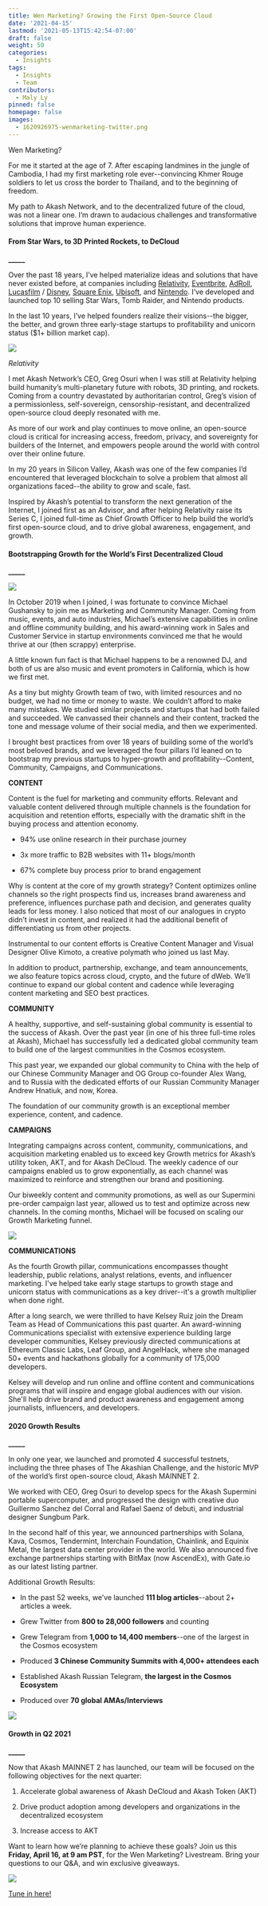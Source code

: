 ```yaml
---
title: Wen Marketing? Growing the First Open-Source Cloud
date: '2021-04-15'
lastmod: '2021-05-13T15:42:54-07:00'
draft: false
weight: 50
categories:
  - Insights
tags:
  - Insights
  - Team
contributors:
  - Maly Ly
pinned: false
homepage: false
images:
  - 1620926975-wenmarketing-twitter.png
---
```

  
Wen Marketing?  

For me it started at the age of 7. After escaping landmines in the jungle of Cambodia, I had my first marketing role ever--convincing Khmer Rouge soldiers to let us cross the border to Thailand, and to the beginning of freedom.   

My path to Akash Network, and to the decentralized future of the cloud, was not a linear one. I’m drawn to audacious challenges and transformative solutions that improve human experience.

#### **From Star Wars, to 3D Printed Rockets, to DeCloud**  
**\_\_\_\_\_**

Over the past 18 years, I’ve helped materialize ideas and solutions that have never existed before, at companies including [Relativity](https://www.relativityspace.com/), [Eventbrite](https://www.eventbrite.com/l/sell-tickets/?&mkwid=s_dc&pcrid=436502086719&pkw=eventbrite&pmt=e&plc=&_bk=eventbrite&_bt=436502086719&_bm=e&_bn=g&gclid=Cj0KCQjwpdqDBhCSARIsAEUJ0hPwXBhdbyDhJv4tXf-dtWR5B46bNjCg8wPZQAIiqnG1w4IEZuCCrpkaAoOUEALw_wcB&gclsrc=aw.ds), [AdRoll](https://www.adroll.com/), [Lucasfilm](https://www.lucasfilm.com/) / [Disney](https://www.disney.com/), [Square Enix](https://square-enix-games.com/en_US/home), [Ubisoft](https://www.ubisoft.com/en-us/), and [Nintendo](https://www.nintendo.com/). I’ve developed and launched top 10 selling Star Wars, Tomb Raider, and Nintendo products.  

In the last 10 years, I’ve helped founders realize their visions--the bigger, the better, and grown three early-stage startups to profitability and unicorn status ($1+ billion market cap).  

![](https://www.datocms-assets.com/45776/1620925203-106734073-1602081721357-relativityspacetemplar-1024x576.jpeg)

_Relativity_

I met Akash Network’s CEO, Greg Osuri when I was still at Relativity helping build humanity’s multi-planetary future with robots, 3D printing, and rockets. Coming from a country devastated by authoritarian control, Greg’s vision of a permissionless, self-sovereign, censorship-resistant, and decentralized open-source cloud deeply resonated with me.  

As more of our work and play continues to move online, an open-source cloud is critical for increasing access, freedom, privacy, and sovereignty for builders of the Internet, and empowers people around the world with control over their online future.  

In my 20 years in Silicon Valley, Akash was one of the few companies I’d encountered that leveraged blockchain to solve a problem that almost all organizations faced--the ability to grow and scale, fast.   

Inspired by Akash’s potential to transform the next generation of the Internet, I joined first as an Advisor, and after helping Relativity raise its Series C, I joined full-time as Chief Growth Officer to help build the world’s first open-source cloud, and to drive global awareness, engagement, and growth.

#### **Bootstrapping Growth for the World’s First Decentralized Cloud**  
**\_\_\_\_\_**

![](https://www.datocms-assets.com/45776/1620926937-23stqj0p0um-ilyah9mapnm5csdaqwxyfkus3oxg6sh04y1brpw6z4np8ilro6onmtlmyw20k73sfwmvb76vbx3tolbsztklhpegest3vipd-gjvvgh2zgj3vpbhjuxdwjn0bim.jpeg)

In October 2019 when I joined, I was fortunate to convince Michael Gushansky to join me as Marketing and Community Manager. Coming from music, events, and auto industries, Michael’s extensive capabilities in online and offline community building, and his award-winning work in Sales and Customer Service in startup environments convinced me that he would thrive at our (then scrappy) enterprise.  

A little known fun fact is that Michael happens to be a renowned DJ, and both of us are also music and event promoters in California, which is how we first met.   

As a tiny but mighty Growth team of two, with limited resources and no budget, we had no time or money to waste. We couldn’t afford to make many mistakes. We studied similar projects and startups that had both failed and succeeded. We canvassed their channels and their content, tracked the tone and message volume of their social media, and then we experimented.   

I brought best practices from over 18 years of building some of the world’s most beloved brands, and we leveraged the four pillars I’d leaned on to bootstrap my previous startups to hyper-growth and profitability--Content, Community, Campaigns, and Communications.

  
**CONTENT**  

Content is the fuel for marketing and community efforts. Relevant and valuable content delivered through multiple channels is the foundation for acquisition and retention efforts, especially with the dramatic shift in the buying process and attention economy.  

*   94% use online research in their purchase journey
    
*   3x more traffic to B2B websites with 11+ blogs/month
    
*   67% complete buy process prior to brand engagement
    

Why is content at the core of my growth strategy? Content optimizes online channels so the right prospects find us, increases brand awareness and preference, influences purchase path and decision, and generates quality leads for less money. I also noticed that most of our analogues in crypto didn’t invest in content, and realized it had the additional benefit of differentiating us from other projects.  

Instrumental to our content efforts is Creative Content Manager and Visual Designer Olive Kimoto, a creative polymath who joined us last May.   

In addition to product, partnership, exchange, and team announcements, we also feature topics across cloud, crypto, and the future of dWeb. We’ll continue to expand our global content and cadence while leveraging content marketing and SEO best practices.

  
**COMMUNITY**  

A healthy, supportive, and self-sustaining global community is essential to the success of Akash. Over the past year (in one of his three full-time roles at Akash), Michael has successfully led a dedicated global community team to build one of the largest communities in the Cosmos ecosystem.   

This past year, we expanded our global community to China with the help of our Chinese Community Manager and OG Group co-founder Alex Wang, and to Russia with the dedicated efforts of our Russian Community Manager Andrew Hnatiuk, and now, Korea.  

The foundation of our community growth is an exceptional member experience, content, and cadence.

  
**CAMPAIGNS**  

Integrating campaigns across content, community, communications, and acquisition marketing enabled us to exceed key Growth metrics for Akash’s utility token, AKT, and for Akash DeCloud. The weekly cadence of our campaigns enabled us to grow exponentially, as each channel was maximized to reinforce and strengthen our brand and positioning.  

Our biweekly content and community promotions, as well as our Supermini pre-order campaign last year, allowed us to test and optimize across new channels. In the coming months, Michael will be focused on scaling our Growth Marketing funnel.

![](https://www.datocms-assets.com/45776/1620922422-akashsuperminifrontside-1024x576.jpg)

  
**COMMUNICATIONS**  

As the fourth Growth pillar, communications encompasses thought leadership, public relations, analyst relations, events, and influencer marketing. I've helped take early stage startups to growth stage and unicorn status with communications as a key driver--it's a growth multiplier when done right.   

After a long search, we were thrilled to have Kelsey Ruiz join the Dream Team as Head of Communications this past quarter. An award-winning Communications specialist with extensive experience building large developer communities, Kelsey previously directed communications at Ethereum Classic Labs, Leaf Group, and AngelHack, where she managed 50+ events and hackathons globally for a community of 175,000 developers.  

Kelsey will develop and run online and offline content and communications programs that will inspire and engage global audiences with our vision. She'll help drive brand and product awareness and engagement among journalists, influencers, and developers.

#### **2020 Growth Results**  
**\_\_\_\_\_**

In only one year, we launched and promoted 4 successful testnets, including the three phases of The Akashian Challenge, and the historic MVP of the world’s first open-source cloud, Akash MAINNET 2.  

We worked with CEO, Greg Osuri to develop specs for the Akash Supermini portable supercomputer, and progressed the design with creative duo Guillermo Sanchez del Corral and Rafael Saenz of debuti, and industrial designer Sungbum Park.   

In the second half of this year, we announced partnerships with Solana, Kava, Cosmos, Tendermint, Interchain Foundation, Chainlink, and Equinix Metal, the largest data center provider in the world. We also announced five exchange partnerships starting with BitMax (now AscendEx), with Gate.io as our latest listing partner.  

Additional Growth Results:

*   In the past 52 weeks, we’ve launched **111 blog articles**\--about 2+ articles a week.
    
*   Grew Twitter from **800 to 28,000 followers** and counting
    
*   Grew Telegram from **1,000 to 14,400 members**\--one of the largest in the Cosmos ecosystem
    
*   Produced **3 Chinese Community Summits with 4,000+ attendees each**
    
*   Established Akash Russian Telegram, **the largest in the Cosmos Ecosystem**
    
*   Produced over **70 global AMAs/Interviews**
    

![](https://www.datocms-assets.com/45776/1620925368-team3-1024x706.png)

#### **Growth in Q2 2021**  
**\_\_\_\_\_**

Now that Akash MAINNET 2 has launched, our team will be focused on the following objectives for the next quarter:

1.  Accelerate global awareness of Akash DeCloud and Akash Token (AKT)
    
2.  Drive product adoption among developers and organizations in the decentralized ecosystem
    
3.  Increase access to AKT
    

Want to learn how we’re planning to achieve these goals? Join us this **Friday, April 16, at 9 am PST**, for the Wen Marketing? Livestream. Bring your questions to our Q&A, and win exclusive giveaways.  
  

![](https://www.datocms-assets.com/45776/1620926960-wenmarketing-newtime-1024x576.png)

  

[Tune in here!](https://www.youtube.com/watch?v=BzCyXRr8y3c)